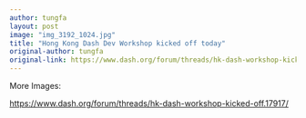 ```yaml
---
author: tungfa
layout: post
image: "img_3192_1024.jpg"
title: "Hong Kong Dash Dev Workshop kicked off today"
original-author: tungfa 
original-link: https://www.dash.org/forum/threads/hk-dash-workshop-kicked-off.17917/
---
```


More Images:

<https://www.dash.org/forum/threads/hk-dash-workshop-kicked-off.17917/>
